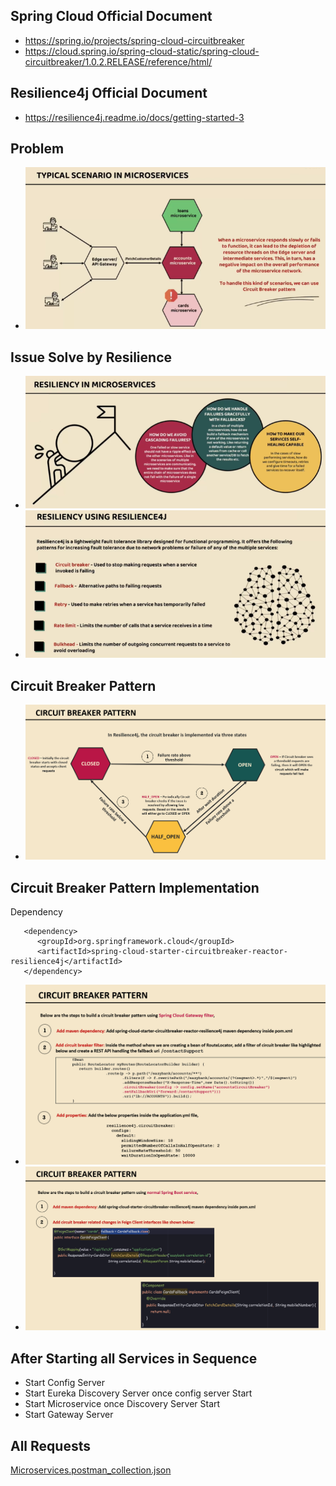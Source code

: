
## Spring Cloud Official Document
- https://spring.io/projects/spring-cloud-circuitbreaker
- https://cloud.spring.io/spring-cloud-static/spring-cloud-circuitbreaker/1.0.2.RELEASE/reference/html/

## Resilience4j Official Document
- https://resilience4j.readme.io/docs/getting-started-3

## Problem
- ![img_2.png](img_2.png)

## Issue Solve by Resilience
- ![img.png](img.png)
- ![img_1.png](img_1.png)

## Circuit Breaker Pattern
- ![img_3.png](img_3.png)


## Circuit Breaker Pattern Implementation
Dependency
```shell
   <dependency>
	  <groupId>org.springframework.cloud</groupId>
	  <artifactId>spring-cloud-starter-circuitbreaker-reactor-resilience4j</artifactId>
   </dependency>
```
- ![img_4.png](img_4.png)
- ![img_6.png](img_6.png)

## After Starting all Services in Sequence 
- Start Config Server
- Start Eureka Discovery Server once config server Start
- Start Microservice once Discovery Server Start
- Start Gateway Server

## All Requests
[Microservices.postman_collection.json](Microservices.postman_collection.json)